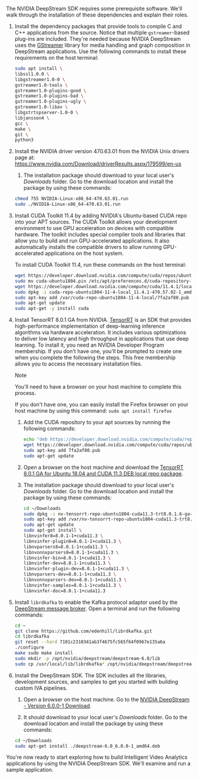 The NVIDIA DeepStream SDK requires some prerequisite software.  We'll walk through the installation of these dependencies and explain their roles.

1. Install the dependency packages that provide tools to compile C and C++ applications from the source. Notice that multiple `gstreamer`-based plug-ins are included. They're needed because NVIDIA DeepStream uses the [GStreamer](https://gstreamer.freedesktop.org/) library for media handling and graph composition in DeepStream applications. Use the following commands to install these requirements on the host terminal:

    ```bash
    sudo apt install \
    libssl1.0.0 \
    libgstreamer1.0-0 \
    gstreamer1.0-tools \
    gstreamer1.0-plugins-good \
    gstreamer1.0-plugins-bad \
    gstreamer1.0-plugins-ugly \
    gstreamer1.0-libav \
    libgstrtspserver-1.0-0 \
    libjansson4 \
    gcc \
    make \
    git \
    python3
    ```

1. Install the NVIDIA driver version 470.63.01 from the NVIDIA Unix drivers page at: https://www.nvidia.com/Download/driverResults.aspx/179599/en-us

    1. The installation package should download to your local user's *Downloads* folder. Go to the download location and install the package by using these commands:

    ```bash
    chmod 755 NVIDIA-Linux-x86_64-470.63.01.run
    sudo ./NVIDIA-Linux-x86_64-470.63.01.run 
    ```

1. Install CUDA Toolkit 11.4 by adding NVIDIA's Ubuntu-based CUDA repo into your APT sources. The CUDA Toolkit allows your development environment to use GPU acceleration on devices with compatible hardware. The toolkit includes special compiler tools and libraries that allow you to build and run GPU-accelerated applications. It also automatically installs the compatible drivers to allow running GPU-accelerated applications on the host system.  

    To install CUDA Toolkit 11.4, run these commands on the host terminal:

    ```bash
    wget https://developer.download.nvidia.com/compute/cuda/repos/ubuntu1804/x86_64/cuda-ubuntu1804.pin
    sudo mv cuda-ubuntu1804.pin /etc/apt/preferences.d/cuda-repository-pin-600
    wget https://developer.download.nvidia.com/compute/cuda/11.4.1/local_installers/cuda-repo-ubuntu1804-11-4-local_11.4.1-470.57.02-1_amd64.deb
    sudo dpkg -i cuda-repo-ubuntu1804-11-4-local_11.4.1-470.57.02-1_amd64.deb
    sudo apt-key add /var/cuda-repo-ubuntu1804-11-4-local/7fa2af80.pub
    sudo apt-get update
    sudo apt-get -y install cuda
    ```

1. Install TensorRT 8.0.1 GA from NVIDIA. [TensorRT](https://developer.nvidia.com/tensorrt) is an SDK that provides high-performance implementation of deep-learning inference algorithms via hardware acceleration. It includes various optimizations to deliver low latency and high throughput in applications that use deep learning. To install it, you need an NVIDIA Developer Program membership. If you don't have one, you'll be prompted to create one when you complete the following the steps. This free membership allows you to access the necessary installation files.  

    > [!NOTE]
    >
    > You'll need to have a browser on your host machine to complete this process.
    > 
    > If you don't have one, you can easily install the Firefox browser on your host machine by using this command:
    > `sudo apt install firefox`

    1. Add the CUDA repository to your apt sources by running the following commands:

       ```bash
       echo "deb https://developer.download.nvidia.com/compute/cuda/repos/ubuntu1804/x86_64 /" | sudo tee /etc/apt/sources.list.d/cuda-repo.list
       wget https://developer.download.nvidia.com/compute/cuda/repos/ubuntu1804/x86_64/7fa2af80.pub
       sudo apt-key add 7fa2af80.pub
       sudo apt-get update
       ```

    1. Open a browser on the host machine and download the [TensorRT 8.0.1 GA for Ubuntu 18.04 and CUDA 11.3 DEB local repo package](https://developer.nvidia.com/compute/machine-learning/tensorrt/secure/8.0.1/local_repos/nv-tensorrt-repo-ubuntu1804-cuda11.3-trt8.0.1.6-ga-20210626_1-1_amd64.deb).

    1. The installation package should download to your local user's *Downloads* folder. Go to the download location and install the package by using these commands:

       ```bash
       cd ~/Downloads
       sudo dpkg -i nv-tensorrt-repo-ubuntu1804-cuda11.3-trt8.0.1.6-ga-20210626_1-1_amd64.deb 
       sudo apt-key add /var/nv-tensorrt-repo-ubuntu1804-cuda11.3-trt8.0.1.6-ga-20210626/7fa2af80.pub 
       sudo apt-get update 
       sudo apt-get install \
       libnvinfer8=8.0.1-1+cuda11.3 \
       libnvinfer-plugin8=8.0.1-1+cuda11.3 \
       libnvparsers8=8.0.1-1+cuda11.3 \
       libnvonnxparsers8=8.0.1-1+cuda11.3 \
       libnvinfer-bin=8.0.1-1+cuda11.3 \
       libnvinfer-dev=8.0.1-1+cuda11.3 \
       libnvinfer-plugin-dev=8.0.1-1+cuda11.3 \
       libnvparsers-dev=8.0.1-1+cuda11.3 \
       libnvonnxparsers-dev=8.0.1-1+cuda11.3 \
       libnvinfer-samples=8.0.1-1+cuda11.3 \
       libnvinfer-doc=8.0.1-1+cuda11.3
       ```

1. Install `librdkafka` to enable the Kafka protocol adaptor used by the [DeepStream message broker](https://docs.nvidia.com/metropolis/deepstream/dev-guide/text/DS_plugin_gst-nvmsgbroker.html).  Open a terminal and run the following commands:

    ```bash
    cd ~
    git clone https://github.com/edenhill/librdkafka.git
    cd librdkafka
    git reset --hard 7101c2310341ab3f4675fc565f64f0967e135a6a
    ./configure
    make sudo make install
    sudo mkdir -p /opt/nvidia/deepstream/deepstream-6.0/lib
    sudo cp /usr/local/lib/librdkafka* /opt/nvidia/deepstream/deepstream-6.0/lib
    ```

1. Install the DeepStream SDK. The SDK includes all the libraries, development sources, and samples to get you started with building custom IVA pipelines.

    1. Open a browser on the host machine. Go to the [NVIDIA DeepStream - Version 6.0.0-1 Download](https://developer.nvidia.com/deepstream-6.0_6.0.0-1_amd64deb).

    1. It should download to your local user's *Downloads* folder. Go to the download location and install the package by using these commands:

    ```bash
    cd ~/Downloads
    sudo apt-get install ./deepstream-6.0_6.0.0-1_amd64.deb
    ```

You're now ready to start exploring how to build Intelligent Video Analytics applications by using the NVIDIA DeepStream SDK. We'll examine and run a sample application.
